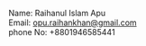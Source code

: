 Name: Raihanul Islam Apu	        
Email: opu.raihankhan@gmail.com   
phone No: +8801946585441          
